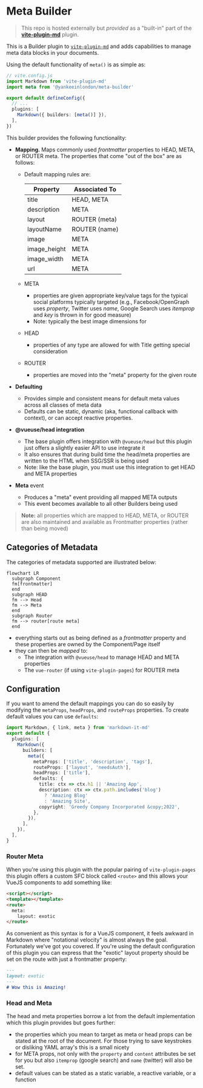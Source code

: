 # Meta Builder

> This repo is hosted externally but _provided_ as a "built-in" part of the [**vite-plugin-md**](https://github.com/antfu/vite-plugin-md) plugin.

This is a Builder plugin to [`vite-plugin-md`](https://github.com/antfu/vite-plugin-md) and adds capabilities to manage meta data blocks in your documents.

Using the default functionality of `meta()` is as simple as:

```ts
// vite.config.js
import Markdown from 'vite-plugin-md'
import meta from '@yankeeinlondon/meta-builder'

export default defineConfig({
  // ...
  plugins: [
    Markdown({ builders: [meta()] }),
  ],
})
```

This builder provides the following functionality:

- **Mapping.** Maps commonly used _frontmatter_ properties to HEAD, META, or ROUTER meta. The properties that come "out of the box" are as follows:

  - Default mapping rules are:

    | Property     | Associated To |
    | ------------ | ------------- |
    | title        | HEAD, META    |
    | description  | META          |
    | layout       | ROUTER (meta) |
    | layoutName   | ROUTER (name) |
    | image        | META          |
    | image_height | META          |
    | image_width  | META          |
    | url          | META          |

  - META
    - properties are given appropriate key/value tags for the typical social platforms typically targeted (e.g., Facebook/OpenGraph uses _property_, Twitter uses _name_, Google Search uses _itemprop_ and _key_ is thrown in for good measure)
    - Note: typically the best image dimensions for
  - HEAD
    - properties of any type are allowed for with Title getting special consideration
  - ROUTER
    - properties are moved into the "meta" property for the given route
- **Defaulting**
  - Provides simple and consistent means for default meta values across all classes of meta data
  - Defaults can be static, dynamic (aka, functional callback with context), or can accept reactive properties.
- **@vueuse/head integration**
  - The base plugin offers integration with `@vueuse/head` but this plugin just offers a slightly easier API to use integrate it
  - It also ensures that during build time the head/meta properties are written to the HTML when SSG/SSR is being used
  - Note: like the base plugin, you must use this integration to get HEAD and META properties
- **Meta** event
  - Produces a "meta" event providing all mapped META outputs
  - This event becomes available to all other Builders being used

> **Note:** all properties which are mapped to HEAD, META, or ROUTER are also maintained and available as Frontmatter properties (rather than being moved)

## Categories of Metadata

The categories of metadata supported are illustrated below:

```mermaid
flowchart LR
  subgraph Component
  fm[frontmatter]
  end
  subgraph HEAD
  fm --> Head
  fm --> Meta
  end
  subgraph Router
  fm --> router[route meta]
  end
```

- everything starts out as being defined as a _frontmatter_ property and these properties are owned by the Component/Page itself
- they can then be _mapped_ to:
  - The integration with `@vueuse/head` to manage HEAD and META properties
  - The `vue-router` (if using `vite-plugin-pages`) for ROUTER meta

## Configuration

If you want to amend the default mappings you can do so easily by modifying the `metaProps`, `headProps`, and `routeProps` properties. To create default values you can use `defaults`:

```ts
import Markdown, { link, meta } from 'markdown-it-md'
export default {
  plugins: [
    Markdown({
      builders: [
        meta({
          metaProps: ['title', 'description', 'tags'],
          routeProps: ['layout', 'needsAuth'],
          headProps: ['title'],
          defaults: {
            title: ctx => ctx.h1 || 'Amazing App',
            description: ctx => ctx.path.includes('blog')
              ? 'Amazing Blog'
              : 'Amazing Site',
            copyright: 'Greedy Company Incorporated &copy;2022',
          },
        }),
      ],
    }),
  ],
}
```

### Router Meta

When you're using this plugin with the popular pairing of `vite-plugin-pages` this plugin offers a custom SFC block called `<route>` and this allows your VueJS components to add something like:

```html
<script></script>
<template></template>
<route>
  meta:
    layout: exotic
</route>
```

As convenient as this syntax is for a VueJS component, it feels awkward in Markdown where "notational velocity" is almost always the goal. Fortunately we've got you covered. If you're using the default configuration of this plugin you can express that the "exotic" layout property should be set on the route with just a frontmatter property:

```md
---
layout: exotic
---
# Wow this is Amazing!
```

### Head and Meta

The head and meta properties borrow a lot from the default implementation which this plugin provides but goes further:

- the properties which you mean to target as meta or head props can be stated at the root of the document. For those trying to save keystrokes or disliking YAML array's this is a small nicety
- for META props, not only with the `property` and `content` attributes be set for you but also `itemprop` (google search) and `name` (twitter) will also be set.
- default values can be stated as a static variable, a reactive variable, or a function
